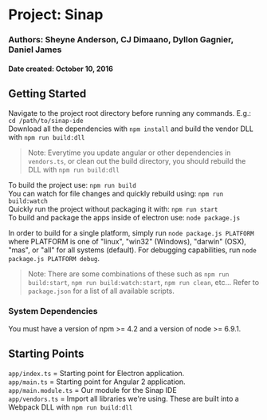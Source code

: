 # Project: Sinap
### Authors: Sheyne Anderson, CJ Dimaano, Dyllon Gagnier, Daniel James
#### Date created: October 10, 2016


## Getting Started

Navigate to the project root directory before running any commands. E.g.: `cd /path/to/sinap-ide`   
Download all the dependencies with `npm install` and build the vendor DLL with `npm run build:dll`
> Note: Everytime you update angular or other dependencies in `vendors.ts`, or clean out the build directory, you should rebuild the DLL with `npm run build:dll` 


To build the project use: `npm run build`  
You can watch for file changes and quickly rebuild using: `npm run build:watch`  
Quickly run the project without packaging it with: `npm run start`   
To build and package the apps inside of electron use: `node package.js`

In order to build for a single platform, simply run `node package.js PLATFORM` where PLATFORM is one of "linux", "win32" (Windows), "darwin" (OSX), "mas", or "all" for all systems (default). For debugging capabilities, run `node package.js PLATFORM debug`.

> Note: There are some combinations of these such as `npm run build:start`, `npm run build:watch:start`, `npm run clean`, etc... Refer to `package.json` for a list of all available scripts.

### System Dependencies

You must have a version of npm >= 4.2 and a version of node >= 6.9.1.

## Starting Points
`app/index.ts` = Starting point for Electron application.  
`app/main.ts` = Starting point for Angular 2 application.  
`app/main.module.ts` = Our module for the Sinap IDE  
`app/vendors.ts` = Import all libraries we're using. These are built into a Webpack DLL with `npm run build:dll`
